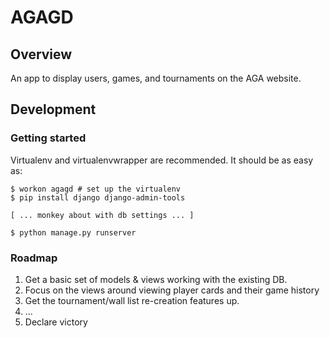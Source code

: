 
# AGAGD

## Overview
An app to display users, games, and tournaments on the AGA website.


## Development

### Getting started

Virtualenv and virtualenvwrapper are recommended.  It should be as easy as:

~~~
$ workon agagd # set up the virtualenv
$ pip install django django-admin-tools

[ ... monkey about with db settings ... ]

$ python manage.py runserver
~~~

### Roadmap

1. Get a basic set of models & views working with the existing DB.
2. Focus on the views around viewing player cards and their game history
3. Get the tournament/wall list re-creation features up.
4. ...
5. Declare victory

